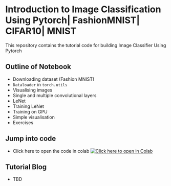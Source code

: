 # Introduction to Image Classification Using Pytorch| FashionMNIST| CIFAR10| MNIST

This repository contains the tutorial code for building Image Classifier Using Pytorch

## Outline of Notebook
* Downloading dataset (Fashion MNIST)
* `Dataloader` in `torch.utils`
* Visualising images
* Single and multiple convolutional layers
* LeNet
* Training LeNet
* Training on GPU
* Simple visualisation
* Exercises

## Jump into code

- Click here to open the code in colab
[![Click here to open in Colab](https://colab.research.google.com/assets/colab-badge.svg)](https://colab.research.google.com/github/Niranjankumar-c/DeepLearning-PadhAI/blob/master/DeepLearning_Materials/3_Feedforward_With_Pytorch/FFNetworksWithPyTorch.ipynb)

## Tutorial Blog 
* TBD
